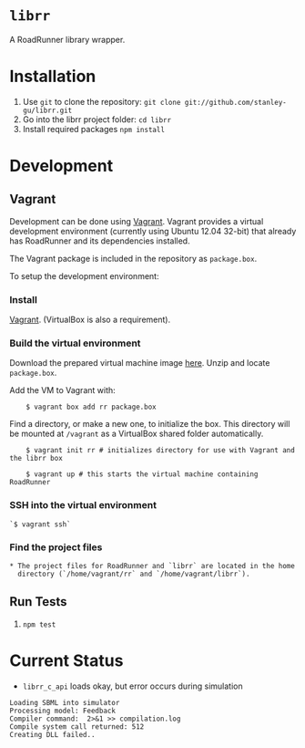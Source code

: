 # `librr`

A RoadRunner library wrapper.

# Installation

1. Use `git` to clone the repository:
   `git clone git://github.com/stanley-gu/librr.git`
2. Go into the librr project folder:
   `cd librr`
3. Install required packages `npm install`

# Development

## Vagrant

Development can be done using
[Vagrant](http://docs.vagrantup.com/v1/docs/getting-started/index.html).
Vagrant provides a virtual development environment (currently using Ubuntu
12.04 32-bit) that already has RoadRunner and its dependencies installed.

The Vagrant package is included in the repository as `package.box`.

To setup the development environment:

### Install
   [Vagrant](http://docs.vagrantup.com/v1/docs/getting-started/index.html).
   (VirtualBox is also a requirement).
### Build the virtual environment

Download the prepared virtual machine image
[here](https://github.com/stanley-gu/vagrant-librr/archive/master.zip). Unzip
and locate `package.box`.

Add the VM to Vagrant with:
````
    $ vagrant box add rr package.box
````

Find a directory, or make a new one, to initialize the box. This directory will 
be mounted at `/vagrant` as a VirtualBox shared folder automatically. 

````
    $ vagrant init rr # initializes directory for use with Vagrant and the librr box
    
    $ vagrant up # this starts the virtual machine containing RoadRunner
````
### SSH into the virtual environment

    `$ vagrant ssh`

### Find the project files
    * The project files for RoadRunner and `librr` are located in the home
      directory (`/home/vagrant/rr` and `/home/vagrant/librr`).

## Run Tests

1. `npm test`

# Current Status

* `librr_c_api` loads okay, but error occurs during simulation

````
Loading SBML into simulator
Processing model: Feedback
Compiler command:  2>&1 >> compilation.log
Compile system call returned: 512
Creating DLL failed..
````
